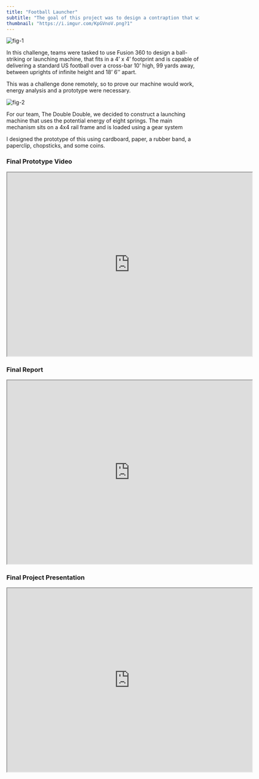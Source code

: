 ```yaml
---
title: "Football Launcher"
subtitle: "​The goal of this project was to design a contraption that will be able to launch a football 99 yards."
thumbnail: "https://i.imgur.com/KpGVnoV.png?1"
---
```


![fig-1](https://i.imgur.com/MKzso1r.png)

​In this challenge, teams were tasked to use Fusion 360 to design a ball-striking or launching machine, that fits in a 4’ x 4’ footprint and is capable of delivering a standard US football over a cross-bar 10’ high, 99 yards away, between uprights of infinite height and 18’ 6’’ apart.

This was a challenge done remotely, so to prove our machine would work, energy analysis and a prototype were necessary. 

![fig-2](https://i.imgur.com/cCM34Tp.png)

For our team, The Double Double, we decided to construct a launching machine that uses the potential energy of eight springs. The main mechanism sits on a 4x4 rail frame and is loaded using a gear system

I designed the prototype of this using cardboard, paper, a rubber band, a paperclip, chopsticks, and some coins.

<div>
    <h3>Final Prototype Video</h3>
    <iframe src="https://drive.google.com/file/d/1tuacsRTvp9xbaDOXvrp3fdyIPBL47FsN/preview" width="640" height="480" allow="autoplay"></iframe>
</div>

<div> 
    <h3>Final Report</h3>
    <iframe src="https://drive.google.com/file/d/11hsLrEseqlEey1LrjSI3dP5GPnE1133t/preview" width="640" height="480" allow="autoplay"></iframe>
    <h3>Final Project Presentation</h3>
    <iframe src="https://drive.google.com/file/d/1MyAQBnyi4wWJCKtNXbtphqSQRXPeL80V/preview" width="640" height="480" allow="autoplay"></iframe>
</div>